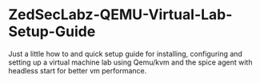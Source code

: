 # ZedSecLabz-QEMU-Virtual-Lab-Setup-Guide
Just a little how to and quick setup guide for installing, configuring and setting up a virtual machine lab using Qemu/kvm and the spice agent with headless start for better vm performance.
